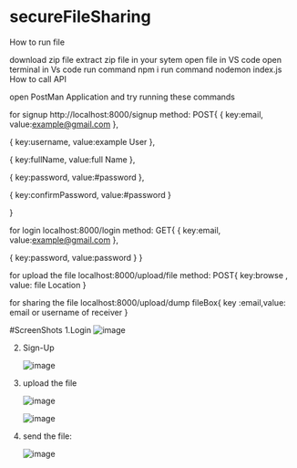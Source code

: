 # secureFileSharing


How to run file

download zip file
extract zip file in your sytem
open file in VS code
open terminal in Vs code
run command npm i
run command nodemon index.js
How to call API

open PostMan Application and try running these commands

for signup http://localhost:8000/signup method: POST{
{
    key:email, value:example@gmail.com
},

{
    key:username, value:example User
},

{
    key:fullName, value:full Name
},

{
    key:password, value:#password
},

{
    key:confirmPassword, value:#password
}

}

for login localhost:8000/login method: GET{
    {
    key:email, value:example@gmail.com
},
   
{
    key:password, value:password
}
}

for upload the file localhost:8000/upload/file method: POST{
    key:browse , value: file Location
}

for sharing the file localhost:8000/upload/dump fileBox{
    key :email,value: email or username of receiver
}

#ScreenShots
1.Login
![image](https://github.com/Rushikeshsasamkar/MultiUser-File-Sharing-Nodejs/assets/44942941/6232c485-4348-4a85-a257-db3b1a032a50)


2. Sign-Up

   ![image](https://github.com/Rushikeshsasamkar/MultiUser-File-Sharing-Nodejs/assets/44942941/11b499df-117b-4153-9200-540106eb72f8)


3. upload the file

   ![image](https://github.com/Rushikeshsasamkar/MultiUser-File-Sharing-Nodejs/assets/44942941/2ea80949-ac65-4b37-b6e4-55d5d07e73cb)

   ![image](https://github.com/Rushikeshsasamkar/MultiUser-File-Sharing-Nodejs/assets/44942941/d0f99739-ab57-43df-9472-73769b19f298)

4. send the file:

   ![image](https://github.com/Rushikeshsasamkar/MultiUser-File-Sharing-Nodejs/assets/44942941/d762313e-ed1a-4106-8eb7-cc509075c41b)


